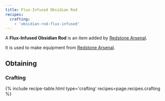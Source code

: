 ```yaml
--- 
title: Flux-Infused Obsidian Rod
recipes: 
  crafting: 
    - 'obsidian-rod-flux-infused'
--- 
```


A **Flux-Infused Obsidian Rod** is an item added by [Redstone Arsenal](/docs/redstone-arsenal/).

It is used to make equipment from [Redstone Arsenal](/docs/redstone-arsenal/).

Obtaining
---------

### Crafting
{% include recipe-table.html type='crafting' recipes=page.recipes.crafting %}